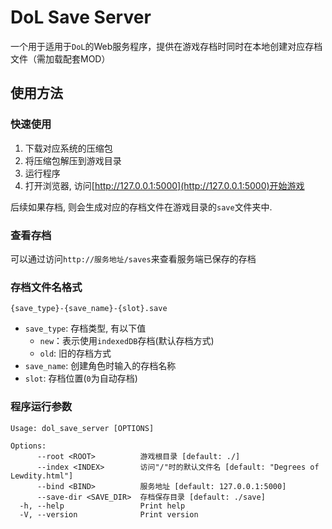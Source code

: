 # DoL Save Server

一个用于适用于`DoL`的Web服务程序，提供在游戏存档时同时在本地创建对应存档文件（需加载配套MOD）

## 使用方法

### 快速使用

1. 下载对应系统的压缩包
2. 将压缩包解压到游戏目录
3. 运行程序
4. 打开浏览器, 访问[http://127.0.0.1:5000](http://127.0.0.1:5000)开始游戏

后续如果存档, 则会生成对应的存档文件在游戏目录的`save`文件夹中.

### 查看存档

可以通过访问`http://服务地址/saves`来查看服务端已保存的存档

### 存档文件名格式

```
{save_type}-{save_name}-{slot}.save
```
- `save_type`: 存档类型, 有以下值
    - `new`：表示使用`indexedDB`存档(默认存档方式)
    - `old`: 旧的存档方式
- `save_name`: 创建角色时输入的存档名称
- `slot`: 存档位置(`0`为自动存档)

### 程序运行参数

```
Usage: dol_save_server [OPTIONS]

Options:
      --root <ROOT>          游戏根目录 [default: ./]
      --index <INDEX>        访问"/"时的默认文件名 [default: "Degrees of Lewdity.html"]
      --bind <BIND>          服务地址 [default: 127.0.0.1:5000]
      --save-dir <SAVE_DIR>  存档保存目录 [default: ./save]
  -h, --help                 Print help
  -V, --version              Print version
```